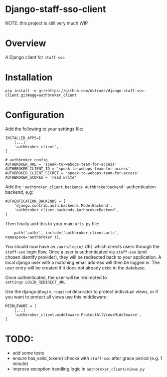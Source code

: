 # Django-staff-sso-client

NOTE: this project is still very much WIP

# Overview

A Django client for `staff-sso`

# Installation

`pip install -e git+https://github.com/uktrade/django-staff-sso-client.git#egg=authbroker_client`

# Configuration

Add the following to your settings file:

```
INSTALLED_APPS=[
    [...]
    'authbroker_client',
]
```

```
# authbroker config
AUTHBROKER_URL = 'speak-to-webops-team-for-access'
AUTHBROKER_CLIENT_ID = 'speak-to-webops-team-for-access'
AUTHBROKER_CLIENT_SECRET = 'speak-to-webops-team-for-access'
AUTHBROKER_SCOPES = 'read write'
```

Add the `'authbroker_client.backends.AuthbrokerBackend'` authentication backend, e.g:

```
AUTHENTICATION_BACKENDS = [
    'django.contrib.auth.backends.ModelBackend',
    'authbroker_client.backends.AuthbrokerBackend',
]
```

Then finally add this to your main `urls.py` file:

`    path('auth/', include('authbroker_client.urls', namespace='authbroker')),`


You should now have an `/auth/login/` URL which directs users through the `staff-sso` login flow. Once a user is
authenticated via `staff-sso` (and chosen identify provider), they will be redirected back to your application.
A local django user with a matching email address will then be logged in. The user entry will be created if it does
not already exist in the database.

Once authenticated, the user will be redirected to `settings.LOGIN_REDIRECT_URL`

Use the django `@login_required` decorator to protect individual views, or if you want to protect all views use this middleware:

```
MIDDLEWARE = [
    [...]
    'authbroker_client.middleware.ProtectAllViewsMiddleware',
]
```

# TODO:

* add some tests
* ensure has_valid_token() checks with `staff-sso` after grace period (e.g. 1 minute)
* improve exception handling logic in `authbroker_client/views.py`
